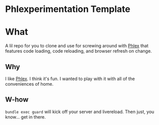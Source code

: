 # Phlexperimentation Template
# What
A lil repo for you to clone and use for screwing around with [Phlex](https://www.phlex.fun) that features code loading, code reloading, and browser refresh on change.

## Why
I like [Phlex](https://www.phlex.fun). I think it's fun. I wanted to play with it with all of the conveniences of home.

## W-how
`bundle exec guard` will kick off your server and livereload. Then just, you know... get in there.